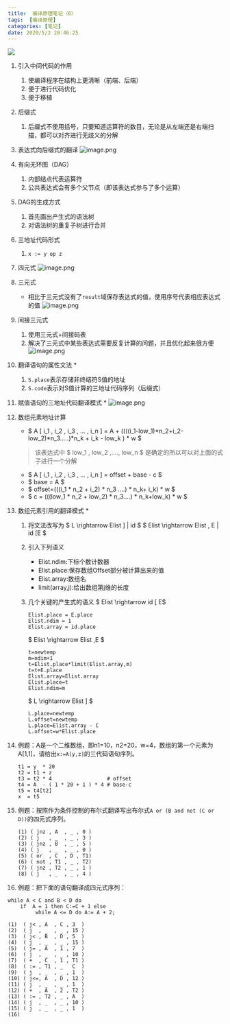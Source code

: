 ```yaml
---
title:  编译原理笔记（6）
tags:  [编译原理]
categories: [笔记]
date: 2020/5/2 20:46:25
---
```

![](https://img.hacpai.com/bing/20180420.jpg?imageView2/1/w/960/h/540/interlace/1/q/100) 

1. 引入中间代码的作用
    1. 使编译程序在结构上更清晰（前端、后端）
    2. 便于进行代码优化
    3. 便于移植

2. 后缀式
    1. 后缀式不使用括号，只要知道运算符的数目，无论是从左端还是右端扫描，都可以对齐进行无歧义的分解

3. 表达式向后缀式的翻译
    ![image.png](https://img.hacpai.com/file/2020/05/image-cec94ba7.png)

4. 有向无环图（DAG）
    1. 内部结点代表运算符
    2. 公共表达式会有多个父节点（即该表达式参与了多个运算）

5. DAG的生成方式
    1. 首先画出产生式的语法树
    2. 对语法树的重复子树进行合并
    
6. 三地址代码形式
    1. `x := y op z`

7. 四元式
    ![image.png](https://img.hacpai.com/file/2020/05/image-faafe7fb.png)

8. 三元式
    - 相比于三元式没有了`result`域保存表达式的值，使用序号代表相应表达式的值
    ![image.png](https://img.hacpai.com/file/2020/05/image-d30e4e30.png)

9. 间接三元式
    1. 使用三元式+间接码表
    2. 解决了三元式中某些表达式需要反复计算的问题，并且优化起来很方便
    ![image.png](https://img.hacpai.com/file/2020/05/image-c31dc5f9.png)

10. 翻译语句的属性文法 *
    1. `S.place`表示存储非终结符S值的地址
    2. `S.code`表示对S值计算的三地址代码序列（后缀式）

11. 赋值语句的三地址代码翻译模式 *
    ![image.png](https://img.hacpai.com/file/2020/05/image-8b650b0f.png)

12. 数组元素地址计算
    * $ A [ i_1 , i_2 , i_3 , ... , i_n ] = A + ((((i_1-low_1)*n_2+i_2-low_2)*n_3.....)*n_k + i_k - low_k ) * w $

    >该表达式中 $ low_1 , low_2 ,...., low_n $ 是确定的所以可以对上面的式子进行一个分解

    * $ A [ i_1 , i_2 , i_3 , ... , i_n ]  = offset + base - c $
    * $ base = A $
    * $ offset=(((i_1 * n_2 + i_2) * n_3 ....) * n_k+ i_k) * w $
    * $ c = (((low_1 * n_2 + low_2) * n_3....) * n_k+low_k) * w $
    
13. 数组元素引用的翻译模式 *
    1. 将文法改写为
    $ L \rightarrow Elist ] | id $
    $ Elist \rightarrow Elist , E | id [E  $

    2. 引入下列语义
        - Elist.ndim:下标个数计数器
        - Elist.place:保存数组Offset部分被计算出来的值
        - Elist.array:数组名
        - limit(array,j):给出数组第j维的长度
        
    3. 几个关键的产生式的语义
   	$ Elist \rightarrow id [ E$
        
        ```
        Elist.place = E.place
        Elist.ndim = 1
        Elist.array = id.place
        
        ```
    	$ Elist \rightarrow Elist ,E $
    
        ```
        t=newtemp
        m=ndim+1
        t=Elist.place*limit(Elist.array,m)
        t=t+E.place
        Elist.array=Elist.array
        Elist.place=t
        Elist.ndim=m
        
        ```
        
    	$ L \rightarrow Elist ] $
    
        ```
        L.place=newtemp
        L.offset=newtemp
        L.place=Elist.array - C
        L.offset=w*Elist.place
        
        ```
        
14. 例题：A是一个二维数组，即n1=10，n2=20，w=4，数组的第一个元素为A[1,1]，请给出`x:=A[y,z]`的三代码语句序列。
    ```
    t1 = y  * 20
    t2 = t1 + z
    t3 = t2 * 4                  # offset
    t4 = A  - ( 1 * 20 + 1 ) * 4 # base-c
    t5 = t4[t2]
    x  = t5 
    ```
    
15. 例题：按照作为条件控制的布尔式翻译写出布尔式`A or (B and not (C or D))`的四元式序列。
    ```
    (1) ( jnz , A  , _ , 0 )
    (2) ( j   , _  , _ , 3 )
    (3) ( jnz , B  , _ , 5 )
    (4) ( j   , _  , _ , 0 )
    (5) ( or  , C  , D , T1)
    (6) ( not , T1 , _ , T2)
    (7) ( jnz , T2 , _ , 1 )
    (8) ( j   , _  , _ , 4 )
    
    ```
16. 例题：把下面的语句翻译成四元式序列：
``` 
while A < C and B < D do
    if  A = 1 then C:=C + 1 else
         while A <= D do A:= A + 2;
```

```
(1)  ( j< , A  , C , 3  )
(2)  ( j  , _  , _ , 15 )
(3)  ( j< , B  , D , 5  )
(4)  ( j  , _  , _ , 15 )
(5)  ( j= , A  , 1 , 7  )
(6)  ( j  , _  , _ , 10 )
(7)  ( +  , C  , 1 , T1 )
(8)  ( := , T1 , _   C  )
(9)  ( j  , _  , _ , 1  )
(10) ( j<=, A  , D , 12 )
(11) ( j  , _  , _ , 1  )
(12) ( +  , A  , 2 , T2 )
(13) ( := , T2 , _ , A  )
(14) ( j  , _  , _ , 10 )
(15) ( j  , _  , _ , 1  )
(16)
```
